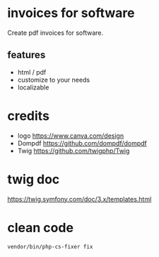 # invoices for software

Create pdf invoices for software.

## features

- html / pdf
- customize to your needs
- localizable

# credits

- logo https://www.canva.com/design
- Dompdf https://github.com/dompdf/dompdf
- Twig https://github.com/twigphp/Twig

# twig doc

https://twig.symfony.com/doc/3.x/templates.html

# clean code

```sh
vendor/bin/php-cs-fixer fix
```

